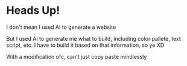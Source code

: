 # Heads Up!

I don't mean I used AI to generate a website

But I used AI to generate me what to build, including color pallete, text script, etc. I have to build it based on that information, so ye XD

With a modification ofc, can't just copy paste mindlessly

